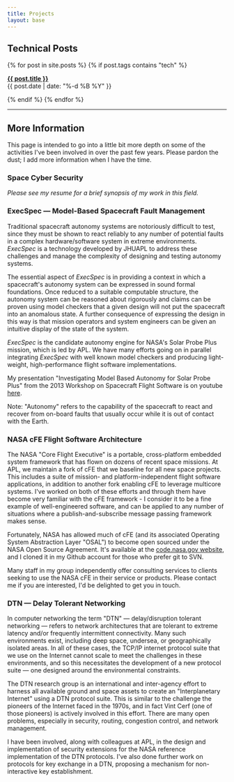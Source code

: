 ```yaml
---
title: Projects
layout: base
---
```


## Technical Posts

{% for post in site.posts %}
{% if post.tags contains "tech" %}
<p>
    <strong><a href="{{ post.url }}">{{ post.title }}</a></strong><br />
    {{ post.date | date: "%-d %B %Y" }}
</p>
{% endif %}
{% endfor %}

<hr />

## More Information

This page is intended to go into a little bit more depth on some of the activities I've been involved in over the past few years. Please pardon the dust; I add more information when I have the time.

### Space Cyber Security

*Please see my resume for a brief synopsis of my work in this field.*


### ExecSpec &mdash; Model-Based Spacecraft Fault Management

Traditional spacecraft autonomy systems are notoriously difficult to test, since they must be shown to react reliably to any number of potential faults in a complex hardware/software system in extreme environments. *ExecSpec* is a technology developed by JHUAPL to address these challenges and manage the complexity of designing and testing autonomy systems.

The essential aspect of *ExecSpec* is in providing a context in which a spacecraft's autonomy system can be expressed in sound formal foundations. Once reduced to a suitable computable structure, the autonomy system can be reasoned about rigorously and claims can be proven using model checkers that a given design will not put the spacecraft into an anomalous state. A further consequence of expressing the design in this way is that mission operators and system engineers can be given an intuitive display of the state of the system.

*ExecSpec* is the candidate autonomy engine for NASA's Solar Probe Plus mission, which is led by APL. We have many efforts going on in parallel integrating *ExecSpec* with well known model checkers and producing light-weight, high-performance flight software implementations.

My presentation "Investigating Model Based Autonomy for Solar Probe Plus" from the 2013 Workshop on Spacecraft Flight Software is on youtube [here](https://www.youtube.com/watch?v=ISCT4uvPU2o).

Note: "Autonomy" refers to the capability of the spacecraft to react and recover from on-board faults that usually occur while it is out of contact with the Earth.



### NASA cFE Flight Software Architecture

The NASA "Core Flight Executive" is a portable, cross-platform embedded system framework that has flown on dozens of recent space missions.
At APL, we maintain a fork of cFE that we baseline for all new space projects. 
This includes a suite of mission- and platform-independent flight software applications, in addition to another fork enabling cFE to leverage multicore systems. 
I've worked on both of these efforts and through them have become very familiar with the cFE framework - I consider it to be a fine example of well-engineered software, and can be applied to any number of situations where a publish-and-subscribe message passing framework makes sense.

Fortunately, NASA has allowed much of cFE (and its associated Operating System Abstraction Layer "OSAL") to become open sourced under the NASA Open Source Agreement. It's available at the [code.nasa.gov website](http://code.nasa.gov/project/core-flight-executive-cfe/), and I cloned it in my Github account for those who prefer git to SVN.

Many staff in my group independently offer consulting services to clients seeking to use the NASA cFE in their service or products. 
Please contact me if you are interested, I'd be delighted to get you in touch.


### DTN &mdash; Delay Tolerant Networking

In computer networking the term "DTN" &mdash; delay/disruption tolerant networking &mdash; refers to network architectures that are tolerant to extreme latency and/or frequently intermittent connectivity.
Many such environments exist, including deep space, undersea, or geographically isolated areas. In all of these cases, the TCP/IP internet protocol suite that we use on the Internet cannot scale to meet the challenges in these environments, and so this necessitates the development of a new protocol suite &mdash; one designed around the environmental constraints.

The DTN research group is an international and inter-agency effort to harness all available ground and space assets to create an "Interplanetary Internet" using a DTN protocol suite. 
This is similar to the challenge the pioneers of the Internet faced in the 1970s, and in fact Vint Cerf (one of those pioneers) is actively involved in this effort. 
There are many open problems, especially in security, routing, congestion control, and network management.

I have been involved, along with colleagues at APL, in the design and implementation of security extensions for the NASA reference implementation of the DTN protocols.
I've also done further work on protocols for key exchange in a DTN, proposing a mechanism for non-interactive key establishment.




